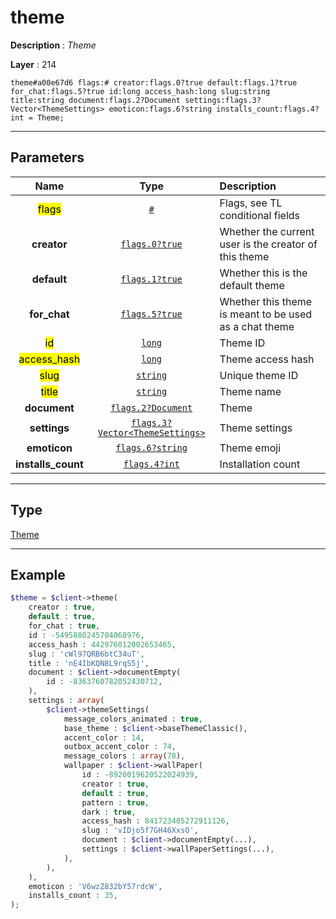 # theme

**Description** : *Theme*

**Layer** : 214

```tl
theme#a00e67d6 flags:# creator:flags.0?true default:flags.1?true for_chat:flags.5?true id:long access_hash:long slug:string title:string document:flags.2?Document settings:flags.3?Vector<ThemeSettings> emoticon:flags.6?string installs_count:flags.4?int = Theme;
```

---

## Parameters

| Name | Type | Description |
| :---: | :---: | :--- |
| <mark>flags</mark> | [`#`](type/#) | Flags, see TL conditional fields |
| **creator** | [`flags.0?true`](type/true) | Whether the current user is the creator of this theme |
| **default** | [`flags.1?true`](type/true) | Whether this is the default theme |
| **for_chat** | [`flags.5?true`](type/true) | Whether this theme is meant to be used as a chat theme |
| <mark>id</mark> | [`long`](type/long) | Theme ID |
| <mark>access_hash</mark> | [`long`](type/long) | Theme access hash |
| <mark>slug</mark> | [`string`](type/string) | Unique theme ID |
| <mark>title</mark> | [`string`](type/string) | Theme name |
| **document** | [`flags.2?Document`](type/Document) | Theme |
| **settings** | [`flags.3?Vector<ThemeSettings>`](type/ThemeSettings) | Theme settings |
| **emoticon** | [`flags.6?string`](type/string) | Theme emoji |
| **installs_count** | [`flags.4?int`](type/int) | Installation count |

---

## Type

[Theme](type/Theme)

---

## Example

```php
$theme = $client->theme(
	creator : true,
	default : true,
	for_chat : true,
	id : -5495880245704068976,
	access_hash : 442976012002653465,
	slug : 'cWl97QRB6btC34uT',
	title : 'nE4IbKQN8L9rqS5j',
	document : $client->documentEmpty(
		id : -8363760782052430712,
	),
	settings : array(
		$client->themeSettings(
			message_colors_animated : true,
			base_theme : $client->baseThemeClassic(),
			accent_color : 14,
			outbox_accent_color : 74,
			message_colors : array(78),
			wallpaper : $client->wallPaper(
				id : -8920019620522024939,
				creator : true,
				default : true,
				pattern : true,
				dark : true,
				access_hash : 841723485272911126,
				slug : 'vIDjo5f7GH46XxsO',
				document : $client->documentEmpty(...),
				settings : $client->wallPaperSettings(...),
			),
		),
	),
	emoticon : 'V6wzZ832bY57rdcW',
	installs_count : 35,
);
```